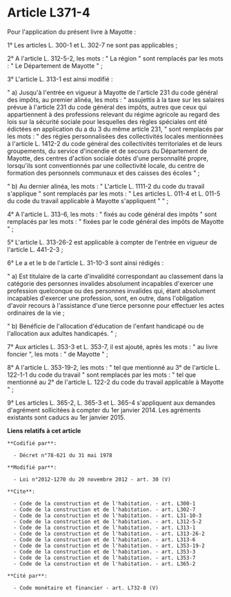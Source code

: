 # Article L371-4

Pour l'application du présent livre à Mayotte : 

1° Les articles L. 300-1 et L. 302-7 ne sont pas applicables ; 

2° A l'article L. 312-5-2, les mots : " La région " sont remplacés par les mots : " Le Département de Mayotte " ; 

3° L'article L. 313-1 est ainsi modifié : 

" a) Jusqu'à l'entrée en vigueur à Mayotte de l'article 231 du code général des impôts, au premier alinéa, les mots : "
assujettis à la taxe sur les salaires prévue à l'article 231 du code général des impôts, autres que ceux qui appartiennent à
des professions relevant du régime agricole au regard des lois sur la sécurité sociale pour lesquelles des règles spéciales
ont été édictées en application du a du 3 du même article 231, " sont remplacés par les mots : " des régies personnalisées
des collectivités locales mentionnées à l'article L. 1412-2 du code général des collectivités territoriales et de leurs
groupements, du service d'incendie et de secours du Département de Mayotte, des centres d'action sociale dotés d'une
personnalité propre, lorsqu'ils sont conventionnés par une collectivité locale, du centre de formation des personnels
communaux et des caisses des écoles " ; 

" b) Au dernier alinéa, les mots : " L'article L. 1111-2 du code du travail s'applique " sont remplacés par les mots : " Les
articles L. 011-4 et L. 011-5 du code du travail applicable à Mayotte s'appliquent " " ; 

4° A l'article L. 313-6, les mots : " fixés au code général des impôts " sont remplacés par les mots : " fixées par le code
général des impôts de Mayotte " ; 

5° L'article L. 313-26-2 est applicable à compter de l'entrée en vigueur de l'article L. 441-2-3 ; 

6° Le a et le b de l'article L. 31-10-3 sont ainsi rédigés : 

" a) Est titulaire de la carte d'invalidité correspondant au classement dans la catégorie des personnes invalides absolument
incapables d'exercer une profession quelconque ou des personnes invalides qui, étant absolument incapables d'exercer une
profession, sont, en outre, dans l'obligation d'avoir recours à l'assistance d'une tierce personne pour effectuer les actes
ordinaires de la vie ; 

" b) Bénéficie de l'allocation d'éducation de l'enfant handicapé ou de l'allocation aux adultes handicapés. " ; 

7° Aux articles L. 353-3 et L. 353-7, il est ajouté, après les mots : " au livre foncier ", les mots : " de Mayotte " ; 

8° A l'article L. 353-19-2, les mots : " tel que mentionné au 3° de l'article L. 122-1-1 du code du travail " sont remplacés
par les mots : " tel que mentionné au 2° de l'article L. 122-2 du code du travail applicable à Mayotte " ; 

9° Les articles L. 365-2, L. 365-3 et L. 365-4 s'appliquent aux demandes d'agrément sollicitées à compter du 1er janvier
2014. Les agréments existants sont caducs au 1er janvier 2015.

**Liens relatifs à cet article**

	**Codifié par**:

	  - Décret n°78-621 du 31 mai 1978

	**Modifié par**:

	  - Loi n°2012-1270 du 20 novembre 2012 - art. 30 (V)

	**Cite**:

	  - Code de la construction et de l'habitation. - art. L300-1
	  - Code de la construction et de l'habitation. - art. L302-7
	  - Code de la construction et de l'habitation. - art. L31-10-3
	  - Code de la construction et de l'habitation. - art. L312-5-2
	  - Code de la construction et de l'habitation. - art. L313-1
	  - Code de la construction et de l'habitation. - art. L313-26-2
	  - Code de la construction et de l'habitation. - art. L313-6
	  - Code de la construction et de l'habitation. - art. L353-19-2
	  - Code de la construction et de l'habitation. - art. L353-3
	  - Code de la construction et de l'habitation. - art. L353-7
	  - Code de la construction et de l'habitation. - art. L365-2

	**Cité par**:

	  - Code monétaire et financier - art. L732-8 (V)
